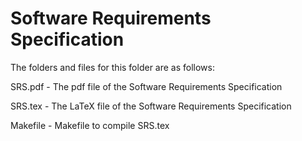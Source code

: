 # Software Requirements Specification

The folders and files for this folder are as follows:

SRS.pdf - The pdf file of the Software Requirements Specification

SRS.tex - The LaTeX file of the Software Requirements Specification

Makefile - Makefile to compile SRS.tex